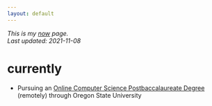 ```yaml
---
layout: default
---
```


*This is my [now](https://nownownow.com/about) page.*  
*Last updated: 2021-11-08*

# currently
- Pursuing an [Online Computer Science Postbaccalaureate Degree](https://eecs.oregonstate.edu/academic/online-cs-postbacc) (remotely) through Oregon State University
